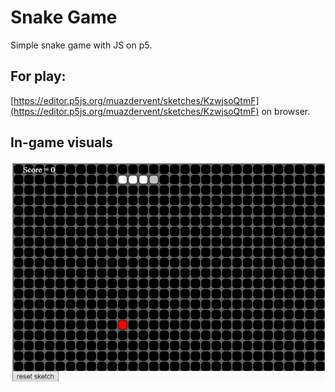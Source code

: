 # Snake Game

Simple snake game with JS on p5.

## For play:

[https://editor.p5js.org/muazdervent/sketches/KzwjsoQtmF](https://editor.p5js.org/muazdervent/sketches/KzwjsoQtmF) on browser.

## In-game visuals

![pic0](p1.jpg)